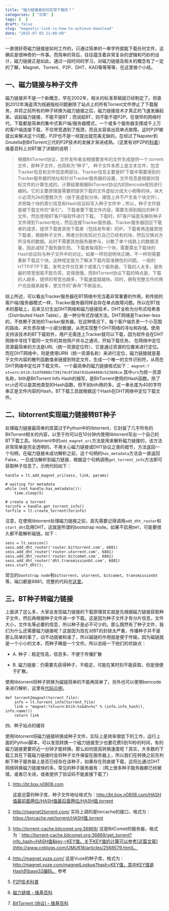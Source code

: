 ```yaml
---
title: "磁力链接是如何实现下载的？"
categories: [ "日常" ]
tags: [  ]
draft: false
slug: "magnetic-link-is-how-to-achieve-download"
date: "2015-07-03 21:08:00"
---
```


一直很好奇磁力链接是如何工作的，只通过简单的一串字符就能下载任何文件，这确实是很神奇的一件事。而简单的背后，往往蕴含着非常复杂的逻辑和巧妙的设计，磁力链接正是如此。通过一段时间的学习，对磁力链接及相关的概念有了一定的了解，Magnet、Torrent、P2P、DHT、KAD等等等等，在这里做个小结。

## 一、磁力链接与种子文件

磁力链接并不是一个新概念，早在2002年，相关的标准草稿就已经制定了。但直到2012年海盗湾为规避版权问题删除了站点上的所有Torrent文件停止了下载服务，并将之前所有的种子转换为磁力链接之后，磁力链接技术才真正的飞速发展起来。说起磁力链接，不能不提BT；而说起BT，则不能不提P2P。在很早的网络时代，下载都是简单的集中式客户端/服务器模式，一个或多个服务器支撑成千上万的客户端连接下载，不仅带宽遇到了瓶颈，而且太容易出现单点故障。这时P2P被提出来解决这个问题，P2P也不是一经提出就完美无缺的，在经过了Napster到Gnutella到BitTorrent三代的P2P技术的发展才渐进成熟。（这里有对P2P的[科普](http://blog.kakarott.net/archives/category/p2p)） 维基百科上对BT做了详细的说明：


<!--more-->


> 根据BitTorrent协议，文件发布者会根据要发布的文件生成提供一个.torrent文件，即种子文件，也简称为“种子”。
> 种子文件本质上是文本文件，包含Tracker信息和文件信息两部分。Tracker信息主要是BT下载中需要用到的Tracker服务器的地址和针对Tracker服务器的设置，文件信息是根据对目标文件的计算生成的，计算结果根据BitTorrent协议内的Bencode规则进行编码。它的主要原理是需要把提供下载的文件虚拟分成大小相等的块，块大小必须为2k的整数次方（由于是虚拟分块，硬盘上并不产生各个块文件），并把每个块的索引信息和Hash验证码写入种子文件中；所以，种子文件就是被下载文件的“索引”。
> 下载者要下载文件内容，需要先得到相应的种子文件，然后使用BT客户端软件进行下载。
> 下载时，BT客户端首先解析种子文件得到Tracker地址，然后连接Tracker服务器。Tracker服务器回应下载者的请求，提供下载者其他下载者（包括发布者）的IP。下载者再连接其他下载者，根据种子文件，两者分别告知对方自己已经有的块，然后交换对方所没有的数据。此时不需要其他服务器参与，分散了单个线路上的数据流量，因此减轻了服务器负担。
> 下载者每得到一个块，需要算出下载块的Hash验证码与种子文件中的对比，如果一样则说明块正确，不一样则需要重新下载这个块。这种规定是为了解决下载内容准确性的问题。
> 一般的HTTP/FTP下载，发布文件仅在某个或某几个服务器，下载的人太多，服务器的带宽很易不胜负荷，变得很慢。而BitTorrent协议下载的特点是，下载的人越多，提供的带宽也越多，下载速度就越快。同时，拥有完整文件的用户也会越来越多，使文件的“寿命”不断延长。

综上所述，可以看出Tracker服务器在BT网络中充当着非常重要的作用，和传统的客户端/服务器模式一样，Tracker服务器同样会存在单点故障问题。所以在BT技术的基础上，后来又衍生出DHT网络和磁力链接技术，DHT全称为分布式哈希表（Distributed Hash Table），是一种分布式存储方法。DHT网络是Tracker-less的，不依赖于其他的Tracker服务器。在这种情况下，每个客户端负责一个小范围的路由，并负责存储一小部分数据，从而实现整个DHT网络的寻址和存储。使用支持该技术的BT下载软件，用户无需连上Tracker就可以下载，因为软件会在DHT网络中寻找下载同一文件的其他用户并与之通讯，开始下载任务。 在网络中定位资源最简单的方法是URL（统一资源定位符），它是通过资源的位置来进行定位。而在DHT网络中，则是使用URN（统一资源名称）来进行定位，磁力链接就是基于文件内容的散列函数值来链接到特定文件，生成一个唯一的文件识别符，从而在DHT网络中定位并下载文件。 一个最简单的磁力链接格式如下：
`magnet:?xt=urn:btih:51df6808c739174c8f264701ba94460c5238d6ce`
其中`urn`为统一资源名称，btih是BitTorrent Info Hash的缩写，是BitTorrent使用的Hash函数。除了`btih`还可以是其他类型的Hash函数，但不如btih用的多。这一串长度为40的字符串正是文件内容的Hash，BT下载工具就根据这个Hash在DHT网络中定位下载文件。

## 二、libtorrent实现磁力链接转BT种子

处理磁力链接最简单的库莫过于Python中的libtorrent，它封装了几乎所有的BitTorrent相关的内容，以至于你可以在10分钟内使用libtorrent写出一个自己的BT下载工具。libtorrent中的`add_magnet_uri`方法是用来解析磁力链接的，该方法非常简单是完全透明的，不用关心磁力链接或DHT协议之类的细节，方法返回一个句柄，在磁力链接未成功解析之前，这个句柄的`has_metadata`方法会一直返回False，一旦成功解析到磁力链接，根据这个句柄调用`get_torrent_info`方法即可获取种子信息了。示例代码如下：

    handle = lt.add_magnet_uri(sess, link, params)
     
    # waiting for metadata
    while (not handle.has_metadata()):
        time.sleep(5)    
     
    # create a torrent
    torinfo = handle.get_torrent_info()
    torfile = lt.create_torrent(torinfo)

注意，在使用libtorrent处理磁力链接之前，首先需要记得调用`add_dht_router`和`start_dht`启用DHT，这就是所谓的bootstrap node。如果不启用`DHT`，可能要很久都不能解析磁链。如下：

    sess = lt.session()
    sess.add_dht_router('router.bittorrent.com', 6881)
    sess.add_dht_router('router.utorrent.com', 6881)
    sess.add_dht_router('router.bitcomet.com', 6881)
    sess.add_dht_router('dht.transmissionbt.com', 6881)
    sess.start_dht();

常见的`bootstrap node`有`bittorrent`、`utorrent`、`bitcomet`、`transmissionbt`等，端口都是6881。完整的代码在[这里](https://github.com/aneasystone/btool/blob/master/transformor.py)。

## 三、BT种子转磁力链接

上面讲了这么多，大家会发现磁力链接的下载原理其实就是先根据磁力链接获取种子文件，然后再根据种子文件进一步下载。这是因为种子文件才有分片信息，文件大小，文件名等必要的信息，所以种子是必不可少的。那么既然有了种子文件，我们为什么还需要磁力链接呢？这是因为现在对BT的封锁太严重，传播种子并不是那么简单的事了，动不动就被和谐了，所以磁链的作用就是便于传输，因为磁链就是一个小小的文本，而种子确是一个文件。所以总结一下他们的优缺点：

 - A. 种子：稳定性高，信息多，不便于传播扩散

 - B. 磁力链接：仍需要先获得种子，不稳定，可能在某时刻不能获取，但是很便于扩散。

使用libtorrent将种子转换为磁链简单的不能再简单了。另外也可以使用bencode来进行解析，这里有[代码示例](http://www.au92.com/archives/P-y-t-h-o-n-jiang-B-T-zhong-zi-wen-jian-zhuan-huan-wei-ci-li-lian-de-liang-zhong-fang-fa.html)。

    def torrent2magnet(torrent_file):
        info = lt.torrent_info(torrent_file)
        link = "magnet:?xt=urn:btih:%s&dn=%s" % (info.info_hash(), info.name())
        return link

四、种子站点的缓存

使用libtorrent将磁力链接转换成种子文件，实际上是效率很低下的工作，运行上面的Python脚本，可以发现转换一个磁力链接至少也要花费5到10秒的时间，有的磁力链接更要将近一分钟才能转换。那么如何提高转换速度呢？其实，大多数的下载工具在下载磁力链接时会将种子文件保留在服务器上，所以我们在转换之前先判断下种子服务器上是否已经存在该种子，如果存在则直接下载，这将比通过DHT网络转换磁力链接快的多。常见的种子服务器有：（网上很多种子服务器都已经被墙，或者已关闭，或者提供了验证码不能直接下载了）

   

 1. http://bt.box.n0808.com

    这是迅雷的种子库，种子文件地址格式为：http://bt.box.n0808.com/HASH值最前面两位/HASH值最后面两位/HASH值.torrent

 2. http://magnet2torrent.com/
    实际上调的是torcache的接口，格式为：https://torcache.net/torrent/HASH值.torrent

 3. http://torrent-cache.bitcomet.org:36869/
    这是BitComet的服务器，格式为：http://torrent-cache.bitcomet.org:36869/get_torrent?info_hash=HASH值&key;=KEY值。关于KEY值的计算可以参考[这篇文章](http://www.cnblogs.com/UMU618/articles/2568579.html)。

 4. http://magnet.vuze.com/
    这是Vuze的种子库，格式为：http://magnet.vuze.com/magnetLookup?hash=KEY值，其中KEY值是Hash的base32编码。
参考

 1. [P2P技术科普](http://blog.kakarott.net/archives/category/p2p)
 2. [磁力链接 -
    维基百科](http://zh.wikipedia.org/wiki/%E7%A3%81%E5%8A%9B%E9%93%BE%E6%8E%A5) 
 3. [BitTorrent (协议) -
    维基百科](http://zh.wikipedia.org/wiki/BitTorrent_(%E5%8D%8F%E8%AE%AE))

